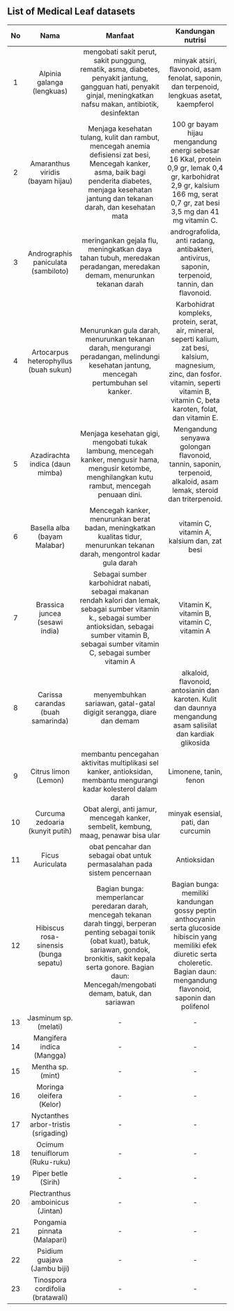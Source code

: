 ## List of Medical Leaf datasets

| No | Nama | Manfaat | Kandungan nutrisi |
| :---: | :---: | :---: | :---: |
| 1 | Alpinia galanga (lengkuas) | mengobati sakit perut, sakit punggung, rematik, asma, diabetes, penyakit jantung, gangguan hati, penyakit ginjal, meningkatkan nafsu makan, antibiotik, desinfektan | minyak atsiri, flavonoid, asam fenolat, saponin, dan terpenoid, lengkuas asetat, kaempferol |
| 2 | Amaranthus viridis (bayam hijau) | Menjaga kesehatan tulang, kulit dan rambut, mencegah anemia defisiensi zat besi, Mencegah kanker, asma, baik bagi penderita diabetes, menjaga kesehatan jantung dan tekanan darah, dan kesehatan mata | 100 gr bayam hijau mengandung energi sebesar 16 Kkal, protein 0,9 gr, lemak 0,4 gr, karbohidrat 2,9 gr, kalsium 166 mg, serat 0,7 gr, zat besi 3,5 mg dan 41 mg vitamin C. |
| 3 | Andrographis paniculata (sambiloto) | meringankan gejala flu, meningkatkan daya tahan tubuh, meredakan peradangan, meredakan demam, menurunkan tekanan darah | andrografolida, anti radang, antibakteri, antivirus, saponin, terpenoid, tannin, dan flavonoid. |
| 4 | Artocarpus heterophyllus (buah sukun) | Menurunkan gula darah, menurunkan tekanan darah, mengurangi peradangan, melindungi kesehatan jantung, mencegah pertumbuhan sel kanker. | Karbohidrat kompleks, protein, serat, air, mineral, seperti kalium, zat besi, kalsium, magnesium, zinc, dan fosfor. vitamin, seperti vitamin B, vitamin C, beta karoten, folat, dan vitamin E. |
| 5 | Azadirachta indica (daun mimba) | Menjaga kesehatan gigi, mengobati tukak lambung, mencegah kanker, mengusir hama, mengusir ketombe, menghilangkan kutu rambut, mencegah penuaan dini. | Mengandung senyawa golongan flavonoid, tannin, saponin, terpenoid, alkaloid, asam lemak, steroid dan triterpenoid. |
| 6 | Basella alba (bayam Malabar) | Mencegah kanker, menurunkan berat badan, meningkatkan kualitas tidur, menurunkan tekanan darah, mengontrol kadar gula darah | vitamin C, vitamin A, kalsium dan, zat besi |
| 7 | Brassica juncea (sesawi india) | Sebagai sumber karbohidrat nabati, sebagai makanan rendah kalori dan lemak, sebagai sumber vitamin k., sebagai sumber antioksidan, sebagai sumber vitamin B, sebagai sumber vitamin C, sebagai sumber vitamin A | Vitamin K, vitamin B, vitamin C, vitamin A |
| 8 | Carissa carandas (buah samarinda) | menyembuhkan sariawan, gatal-gatal digigit serangga, diare dan demam | alkaloid, flavonoid, antosianin dan karoten. Kulit dan daunnya mengandung asam salisilat dan kardiak glikosida |
| 9 | Citrus limon (Lemon) | membantu pencegahan aktivitas multiplikasi sel kanker, antioksidan, membantu mengurangi kadar kolesterol dalam darah | Limonene, tanin, fenon |
| 10 | Curcuma zedoaria (kunyit putih) | Obat alergi, anti jamur, mencegah kanker, sembelit, kembung, maag, penawar bisa ular | minyak esensial, pati, dan curcumin |
| 11 | Ficus Auriculata | obat pencahar dan sebagai obat untuk permasalahan pada sistem pencernaan | Antioksidan |
| 12 | Hibiscus rosa-sinensis (bunga sepatu) | Bagian bunga: memperlancar peredaran darah, mencegah tekanan darah tinggi, berperan penting sebagai tonik (obat kuat), batuk, sariawan, gondok, bronkitis, sakit kepala serta gonore. Bagian daun: Mencegah/mengobati demam, batuk, dan sariawan | Bagian bunga: memiliki kandungan gossy peptin anthocyanin serta glucoside hibiscin yang memiliki efek diuretic serta choleretic. Bagian daun: mengandung flavonoid, saponin dan polifenol |
| 13 | Jasminum sp. (melati) | - | - |
| 14 | Mangifera indica (Mangga) | - | - |
| 15 | Mentha sp. (mint) | - | - |
| 16 | Moringa oleifera (Kelor) | - | - |
| 17 | Nyctanthes arbor-tristis (srigading) | - | - |
| 18 | Ocimum tenuiflorum (Ruku-ruku) | - | - |
| 19 | Piper betle (Sirih) | - | - |
| 20 | Plectranthus amboinicus (Jintan) | - | - |
| 21 | Pongamia pinnata (Malapari) | - | - |
| 22 | Psidium guajava (Jambu biji) | - | - |
| 23 | Tinospora cordifolia (bratawali) | - | - |

